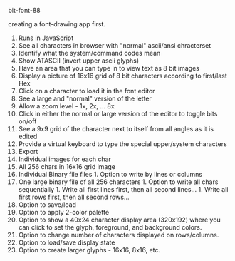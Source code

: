 bit-font-88

creating a font-drawing app first.

1. Runs in JavaScript
1. See all characters in browser with "normal" ascii/ansi chracterset
1. Identify what the system/command codes mean
1. Show ATASCII (invert upper ascii glyphs)
1. Have an area that you can type in to view text as 8 bit images
1. Display a picture of 16x16 grid of 8 bit characters according to first/last Hex
1. Click on a character to load it in the font editor
1. See a large and "normal" version of the letter
  1. Allow a zoom level - 1x, 2x, ... 8x
1. Click in either the  normal or large version of the editor to toggle bits on/off
1. See a 9x9 grid of the character next to itself from all angles as it is edited
1. Provide a virtual keyboard to type the special upper/system characters
1. Export
  1. Individual images for each char
  1. All 256 chars in 16x16 grid image
  1. Individual Binary file files
    1. Option to write by lines or columns
  1. One large binary file of all 256 characters
    1. Option to write all chars sequentially
    1. Write all first lines first, then all second lines...
    1. Write all first rows first, then all second rows...
1. Option to save/load  
1. Option to apply 2-color palette
1. Option to show a 40x24 character display area (320x192) where you can click to set the glyph, foreground, and background colors.
  1. Option to change number of characters displayed on rows/columns.
  1. Option to load/save display state
1. Option to create larger glyphs - 16x16, 8x16, etc.
